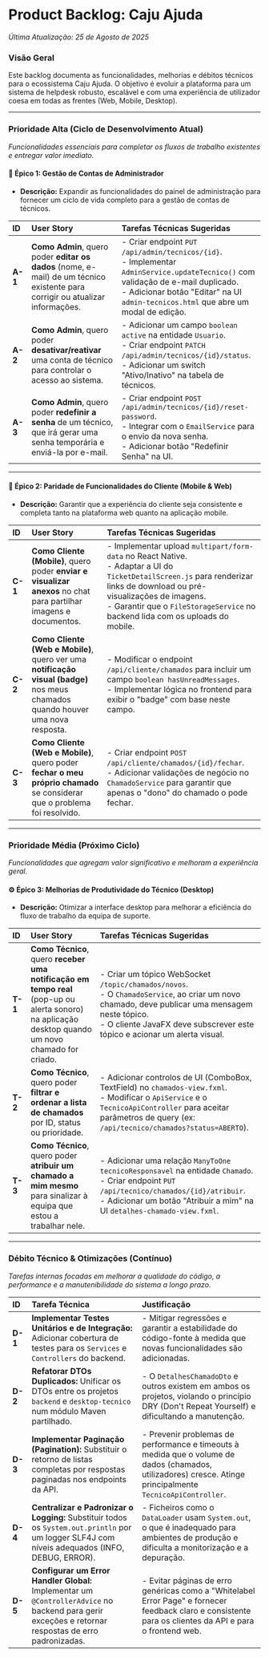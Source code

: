 # Product Backlog: Caju Ajuda

_Última Atualização: 25 de Agosto de 2025_

### Visão Geral
Este backlog documenta as funcionalidades, melhorias e débitos técnicos para o ecossistema Caju Ajuda. O objetivo é evoluir a plataforma para um sistema de helpdesk robusto, escalável e com uma experiência de utilizador coesa em todas as frentes (Web, Mobile, Desktop).

---

### **Prioridade Alta (Ciclo de Desenvolvimento Atual)**
*Funcionalidades essenciais para completar os fluxos de trabalho existentes e entregar valor imediato.*

#### 🚀 **Épico 1: Gestão de Contas de Administrador**
* **Descrição:** Expandir as funcionalidades do painel de administração para fornecer um ciclo de vida completo para a gestão de contas de técnicos.

| ID    | User Story                                                                                                              | Tarefas Técnicas Sugeridas                                                                                                                              |
| :---- | :---------------------------------------------------------------------------------------------------------------------- | :------------------------------------------------------------------------------------------------------------------------------------------------------ |
| **A-1** | **Como Admin**, quero poder **editar os dados** (nome, e-mail) de um técnico existente para corrigir ou atualizar informações.     | - Criar endpoint `PUT /api/admin/tecnicos/{id}`.<br>- Implementar `AdminService.updateTecnico()` com validação de e-mail duplicado.<br>- Adicionar botão "Editar" na UI `admin-tecnicos.html` que abre um modal de edição. |
| **A-2** | **Como Admin**, quero poder **desativar/reativar** uma conta de técnico para controlar o acesso ao sistema.                     | - Adicionar um campo `boolean active` na entidade `Usuario`.<br>- Criar endpoint `PATCH /api/admin/tecnicos/{id}/status`.<br>- Adicionar um switch "Ativo/Inativo" na tabela de técnicos. |
| **A-3** | **Como Admin**, quero poder **redefinir a senha** de um técnico, que irá gerar uma senha temporária e enviá-la por e-mail. | - Criar endpoint `POST /api/admin/tecnicos/{id}/reset-password`.<br>- Integrar com o `EmailService` para o envio da nova senha.<br>- Adicionar botão "Redefinir Senha" na UI. |

---

#### 👤 **Épico 2: Paridade de Funcionalidades do Cliente (Mobile & Web)**
* **Descrição:** Garantir que a experiência do cliente seja consistente e completa tanto na plataforma web quanto na aplicação mobile.

| ID    | User Story                                                                                                                    | Tarefas Técnicas Sugeridas                                                                                                                                                                                                                         |
| :---- | :---------------------------------------------------------------------------------------------------------------------------- | :-------------------------------------------------------------------------------------------------------------------------------------------------------------------------------------------------------------------------------------------------- |
| **C-1** | **Como Cliente (Mobile)**, quero poder **enviar e visualizar anexos** no chat para partilhar imagens e documentos.              | - Implementar upload `multipart/form-data` no React Native.<br>- Adaptar a UI do `TicketDetailScreen.js` para renderizar links de download ou pré-visualizações de imagens.<br>- Garantir que o `FileStorageService` no backend lida com os uploads do mobile. |
| **C-2** | **Como Cliente (Web e Mobile)**, quero ver uma **notificação visual (badge)** nos meus chamados quando houver uma nova resposta. | - Modificar o endpoint `/api/cliente/chamados` para incluir um campo `boolean hasUnreadMessages`.<br>- Implementar lógica no frontend para exibir o "badge" com base neste campo. |
| **C-3** | **Como Cliente (Web e Mobile)**, quero poder **fechar o meu próprio chamado** se considerar que o problema foi resolvido.      | - Criar endpoint `POST /api/cliente/chamados/{id}/fechar`.<br>- Adicionar validações de negócio no `ChamadoService` para garantir que apenas o "dono" do chamado o pode fechar. |

---

### **Prioridade Média (Próximo Ciclo)**
*Funcionalidades que agregam valor significativo e melhoram a experiência geral.*

#### ⚙️ **Épico 3: Melhorias de Produtividade do Técnico (Desktop)**
* **Descrição:** Otimizar a interface desktop para melhorar a eficiência do fluxo de trabalho da equipa de suporte.

| ID    | User Story                                                                                                                            | Tarefas Técnicas Sugeridas                                                                                                                                                                                            |
| :---- | :------------------------------------------------------------------------------------------------------------------------------------ | :-------------------------------------------------------------------------------------------------------------------------------------------------------------------------------------------------------------------- |
| **T-1** | **Como Técnico**, quero **receber uma notificação em tempo real** (pop-up ou alerta sonoro) na aplicação desktop quando um novo chamado for criado. | - Criar um tópico WebSocket `/topic/chamados/novos`.<br>- O `ChamadoService`, ao criar um novo chamado, deve publicar uma mensagem neste tópico.<br>- O cliente JavaFX deve subscrever este tópico e acionar um alerta visual. |
| **T-2** | **Como Técnico**, quero poder **filtrar e ordenar a lista de chamados** por ID, status ou prioridade.                                 | - Adicionar controlos de UI (ComboBox, TextField) no `chamados-view.fxml`.<br>- Modificar o `ApiService` e o `TecnicoApiController` para aceitar parâmetros de query (ex: `/api/tecnico/chamados?status=ABERTO`). |
| **T-3** | **Como Técnico**, quero poder **atribuir um chamado a mim mesmo** para sinalizar à equipa que estou a trabalhar nele.                  | - Adicionar uma relação `ManyToOne tecnicoResponsavel` na entidade `Chamado`.<br>- Criar endpoint `PUT /api/tecnico/chamados/{id}/atribuir`.<br>- Adicionar um botão "Atribuir a mim" na UI `detalhes-chamado-view.fxml`. |

---

### **Débito Técnico & Otimizações (Contínuo)**
*Tarefas internas focadas em melhorar a qualidade do código, a performance e a manutenibilidade do sistema a longo prazo.*

| ID    | Tarefa Técnica                                                                                                                                    | Justificação                                                                                                                                                                                                       |
| :---- | :------------------------------------------------------------------------------------------------------------------------------------------------ | :----------------------------------------------------------------------------------------------------------------------------------------------------------------------------------------------------------------- |
| **D-1** | **Implementar Testes Unitários e de Integração:** Adicionar cobertura de testes para os `Services` e `Controllers` do backend.                  | - Mitigar regressões e garantir a estabilidade do código-fonte à medida que novas funcionalidades são adicionadas.                                                                                                    |
| **D-2** | **Refatorar DTOs Duplicados:** Unificar os DTOs entre os projetos `backend` e `desktop-tecnico` num módulo Maven partilhado.                          | - O `DetalhesChamadoDto` e outros existem em ambos os projetos, violando o princípio DRY (Don't Repeat Yourself) e dificultando a manutenção. |
| **D-3** | **Implementar Paginação (Pagination):** Substituir o retorno de listas completas por respostas paginadas nos endpoints da API.                        | - Prevenir problemas de performance e timeouts à medida que o volume de dados (chamados, utilizadores) cresce. Atinge principalmente `TecnicoApiController`.                                                      |
| **D-4** | **Centralizar e Padronizar o Logging:** Substituir todos os `System.out.println` por um logger SLF4J com níveis adequados (INFO, DEBUG, ERROR). | - Ficheiros como o `DataLoader` usam `System.out`, o que é inadequado para ambientes de produção e dificulta a monitorização e a depuração.                                      |
| **D-5** | **Configurar um Error Handler Global:** Implementar um `@ControllerAdvice` no backend para gerir exceções e retornar respostas de erro padronizadas. | - Evitar páginas de erro genéricas como a "Whitelabel Error Page" e fornecer feedback claro e consistente para os clientes da API e para o frontend web. |